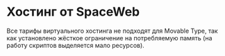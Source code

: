 # Хостинг от SpaceWeb

Все тарифы виртуального хостинга не подходят для Movable Type, так как установлено жёсткое ограничение на потребляемую память (на работу скриптов выделяется мало ресурсов).
